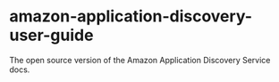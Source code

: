 # amazon-application-discovery-user-guide
The open source version of the Amazon Application Discovery Service docs. 
